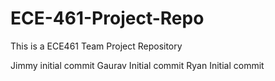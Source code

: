 # ECE-461-Project-Repo
This is a ECE461 Team Project Repository

Jimmy initial commit
Gaurav Initial commit
Ryan Initial commit